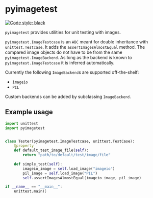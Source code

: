 # pyimagetest

[![Code style: black](https://img.shields.io/badge/code%20style-black-000000.svg)](https://github.com/psf/black)

`pyimagetest` provides utilities for unit testing with images. 

`pyimagetest.ImageTestcase` is an `ABC` meant for double inheritance with `unittest.Testcase`. It adds the `assertImagesAlmostEqual` method. The compared image objects do not have to be from the same `pyimagetest.ImageBackend`. As long as the backend is known to `pyimagetest.ImageTestcase` it is inferred automatically.

Currently the following `ImageBackend`s are supported off-the-shelf:
- `imageio` 
- `PIL`

Custom backends can be added by subclassing `ImageBackend`.

## Example usage

```python
import unittest
import pyimagetest


class Tester(pyimagetest.ImageTestcase, unittest.TestCase):
    @property
    def default_test_image_file(self):
        return "path/to/default/test/image/file"
    
    def simple_test(self):
        imageio_image = self.load_image("imageio")
        pil_image = self.load_image("PIL")
        self.assertImagesAlmostEqual(imageio_image, pil_image)

if __name__ == "__main__":
    unittest.main()
```
